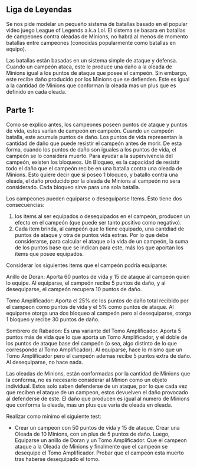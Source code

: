 Liga de Leyendas
----------------

Se nos pide modelar un pequeño sistema de batallas basado en el popular video juego League of Legends a.k.a Lol.
El sistema se basara en batallas de campeones contra oleadas de Minions, no habrá al menos de momento batallas entre campeones (conocidas popularmente como batallas en equipo).

Las batallas están basadas en un sistema simple de ataque y defensa. Cuando un campeón ataca, este le produce una daño a la oleada de Minions igual a los puntos de ataque que posee el campeón. Sin embargo, este recibe daño producido por los Minions que se defienden. Este es igual a la cantidad de Minions que conforman la oleada mas un plus que es definido en cada oleada.

Parte 1: 
--------

Como se explico antes, los campeones poseen puntos de ataque y puntos de vida, estos varían de campeón en campeón. Cuando un campeón batalla, este acumula puntos de daño. Los puntos de vida representan la cantidad de daño que puede resistir el campeón antes de morir. De esta forma, cuando los puntos de daño son iguales a los puntos de vida, el campeón se lo considera muerto. 
Para ayudar a la supervivencia del campeón, existen los bloqueos. Un Bloqueo, es la capacidad de resistir todo el daño que el campeón recibe en una batalla contra una oleada de Minions. Esto quiere decir que si poseo 1 bloqueo, y batallo contra una oleada, el daño producido por la oleada de Minions al campeón no sera considerado. Cada bloqueo sirve para una sola batalla.

Los campeones pueden equiparse o desequiparse Items. Esto tiene dos consecuencias:
1. los items al ser equipados o desequipados en el campeón, producen un efecto en el campeón (que puede ser tanto positivo como negativo). 
2. Cada item brinda, al campeón que lo tiene equipado, una cantdiad de puntos de ataque y otra de puntos vida extras. Por lo que debe considerarse, para calcular el ataque o la vida de un campeón, la suma de los puntos base que se indican para este, más los que aportan los items que posee equipados.

Considerar los siguientes items que el campeón podría equiparse:

Anillo de Doran: Aporta 60 puntos de vida y 15 de ataque al campeón quien lo equipe. Al equiparse, el campeón recibe 5 puntos de daño, y al desequiparse, el campeón recupera 10 puntos de daño.

Tomo Amplificador: Aporta el 25% de los puntos de daño total recibido por el campeon como puntos de vida y el 5% como puntos de ataque. Al equiparse otorga una dos bloqueo al campeón pero al desequiparse, otorga 1 bloqueo y recibe 30 puntos de daño.

Sombrero de Rabadon: Es una variante del Tomo Amplificador. Aporta 5 puntos más de vida que lo que aporta un Tomo Amplificador, y el doble de los puntos de ataque base del campeón (o sea, algo distinto de lo que corresponde al Tomo Amplificador). Al equiparse, hace lo mismo que un Tomo Amplificador pero el campeón ademas recibe 5 puntos extra de daño. Al desequiparse, no hace nada.


Las oleadas de Minions, están conformadas por la cantidad de Minions que la conforma, no es necesario considerar al Minion como un objeto individual. Estos solo saben defenderse de un ataque, por lo que cada vez que reciben el ataque de un campeon, estos devuelven el daño provocado al defenderse de este. El daño que producen es igual al numero de Minions que conforma la oleada, mas un plus que varia de oleada en oleada.


Realizar como mínimo el siguiente test:

* Crear un campeon con 50 puntos de vida y 15 de ataque. Crear una Oleada de 10 Minions, con un plus de 5 puntos de daño. Luego, Equiparse un anillo de Doran y un Tomo Amplificador. Que el campeon ataque a la Oleada de Minions y finalmente que el campeón se desequipe el Tomo Amplificador. Probar que el campeón esta muerto tras haberse desequipado el tomo.
